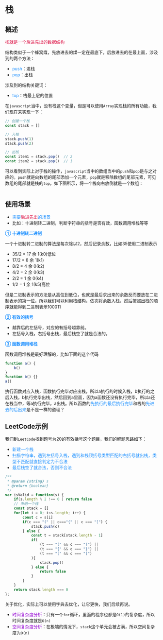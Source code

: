 # 栈

## 概述
<font color=#DD1144>栈就是一个后进先出的数据结构</font>

结构类似于一个蜂窝煤，先放进去的煤一定在最底下，后放进去的在最上面，涉及到的两个方法：
+ <font color=#1E90FF>push</font>：进栈
+ <font color=#1E90FF>pop</font>：出栈

涉及到的结构关键词：
+ <font color=#1E90FF>top</font>：栈最上层的位置

在`javascript`当中，没有栈这个变量，但是可以使用`Array`实现栈的所有功能，我们现在来实现一下：
```javascript
// 创建一个栈
const stack = []

// 入栈
stack.push(1)
stack.push(2)

// 出栈
const item1 = stack.pop()  // 2
const item2 = stack.pop()  // 1
```
可以看到实际上对于栈的操作，`javascript`当中的数组当中的`push`和`pop`是与之对应的。`push`就是向数组的尾部添加一个元素，`pop`就是移除数组的尾部元素，可见数组的尾部就是栈的`top`，如下图所示，将一个栈向右放倒就是一个数组：

<img :src="$withBase('/react_algorithm_1.png')" alt="">

## 使用场景
+ <font color=#1E90FF>需要<font color=#DD1144>后进先出</font>的场景</font>
+ 比如：十进制转二进制，判断字符串的括号是否有效，函数调用堆栈等等

<font color=#1E90FF>**① 十进制转二进制**</font>

一个十进制转二进制的算法是每次除以2，然后记录余数，比如35使用二进制表示
+ 35/2 = 17 余 1(k0)低位
+ 17/2 = 8  余 1(k1)
+ 8/2 = 4   余 0(k2)
+ 4/2 = 2   余 0(k3)
+ 2/2 = 1   余 0(k4)
+ 1/2 = 1   余 1(k5)高位

但是二进制表示的方法是从高位到低位，也就是最后求出来的余数反而要放在二进制表示的第一位，所以我们可以利用栈结构，依次将余数入栈，然后按照出栈的顺序就能得到二进制表示100011

<font color=#1E90FF>**② 有效的括号**</font>

+ 越靠后的左括号，对应的有括号越靠前。
+ 左括号入栈，右括号出栈，最后栈空了就是合法的。

<font color=#1E90FF>**③ 函数调用堆栈**</font>

函数调用堆栈是最好理解的，比如下面的这个代码
```javascript
function a() {
	b()
}
function b() {}
a()
```
执行函数对应入栈，函数执行完毕对应出栈，所以a执行的时候入栈，b执行的之后入栈，b执行完毕出栈，然后回到a里面，因为a函数还没有执行完毕，所以a还在栈当中，等a执行完毕，a出栈。所以函数的<font color=#1E90FF>先执行的最后执行完毕</font>和栈的<font color=#1E90FF>先进去的后出来</font>是不是一样的道理？

## LeetCode示例
我们到`LeetCode`找到题号为20的有效括号这个题目，我们的解题思路如下：
+ <font color=#1E90FF>新建一个栈</font>
+ <font color=#1E90FF>扫描字符串，遇到左括号入栈，遇到和栈顶括号类型匹配的右括号就出栈，类型不匹配就直接判定为不合法</font>
+ <font color=#1E90FF>最后栈空了就合法，否则不合法</font>
```javascript
/**
 * @param {string} s
 * @return {boolean}
 */
var isValid = function(s) {
    if(s.length % 2 !== 0 ) return false 
    // 申明一个栈
    const stack = []
    for(let i = 0; i<s.length; i++) {
        const c = s[i]
        if(c === "(" || c==="{" || c === "[") {
            stack.push(c)
        } else {
            const t = stack[stack.length - 1]
            if(
                (t === "(" && c === ")") ||
                (t === "{" && c === "}") ||
                (t === "[" && c === "]")
            ){
                stack.pop()
            } else {
                return false
            }
        }
    }
    return stack.length === 0
};
```
关于优化，实际上可以使用字典去优化，让它更快，我们后续再说。
+ <font color=#9400D3>时间复杂度分析</font>：只有一个`for`循环，里面的程序也都是`O(1)`的复杂度，所以时间复杂度就是`O(n)`
+ <font color=#9400D3>空间复杂度分析</font>：在极端的情况下，`stack`这个单元会被占满，所以空间复杂度为`O(n)`
